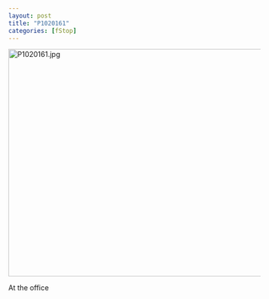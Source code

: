 ```yaml
---
layout: post
title: "P1020161"
categories: [fStop]
---
```

<img alt="P1020161.jpg" src="http://www.botzilla.com/blog/pix2009/P1020161.jpg" width="807" height="454" border="0" />


<!--more-->
At the office
